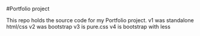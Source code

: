 #Portfolio project

This repo holds the source code for my Portfolio project.
v1 was standalone html/css
v2 was bootstrap
v3 is pure.css 
v4 is bootstrap with less
